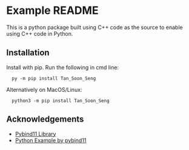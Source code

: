 # Example README

This is a python package built using C++ code as the source to enable using C++ code in Python. 


## Installation

Install with pip. Run the following in cmd line:
```
  py -m pip install Tan_Soon_Seng
```
Alternatively on MacOS/Linux:
```
  python3 -m pip install Tan_Soon_Seng
```

## Acknowledgements

 - [Pybind11 Library](https://github.com/pybind/pybind11)
 - [Python Example by pybind11](https://github.com/pybind/python_example)


